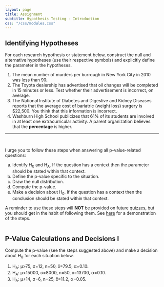 ```yaml
---
layout: page
title: Assignment
subtitle: Hypothesis Testing - Introduction
css: "/css/modules.css"
---
```


## Identifying Hypotheses

For each research hypothesis or statement below, construct the null and alternative hypotheses (use their respective symbols) and explicitly define the parameter in the hypotheses.

1. The mean number of murders per burrough in New York City in 2010 was less than 90.
1. The Toyota dealership has advertised that oil changes will be completed in 15 minutes or less. Test whether their advertisement is incorrect, on average.
1. The National Institute of Diabetes and Digestive and Kidney Diseases reports that the average cost of bariatric (weight loss) surgery is $22,500. You think that this information is incorrect. 
1. Washburn High School publicizes that 61% of its students are involved in at least one extracurricular activity. A parent organization believes that the **percentage** is higher.

----

&nbsp;

<div class="alert alert-success">
I urge you to follow these steps when answering all p-value-related questions:
<ol type="a">
  <li>Identify H<sub>0</sub> and H<sub>A</sub>. If the question has a context then the parameter should be stated within that context.</li>
  <li>Define the p-value specific to the situation.</li>
  <li>Draw the null distribution.</li>
  <li>Compute the p-value.</li>
  <li>Make a decision about H<sub>0</sub>. If the question has a context then the conclusion should be stated within that context.</li>
</ol>
A reminder to use these steps will <strong>NOT</strong> be provided on future quizzes, but you should get in the habit of following them. See <a href="../Explanations/Calc_pvalue_Z.html">here</a> for a demonstration of the steps.
</div>

<br>

## P-Value Calculations and Decisions I
Compute the p-value (see the steps suggested above) and make a decision about H<sub>0</sub> for each situation below.

1. H<sub>A</sub>: &mu;>75, &sigma;=12, n=50, x&#772;=79.5, &alpha;=0.10.
1. H<sub>A</sub>: &mu;<15000, &sigma;=8000, n=50, x&#772;=13700, &alpha;=0.10.
1. H<sub>A</sub>: &mu;&#8800;14, &sigma;=6, n=25, x&#772;=11.2, &alpha;=0.05.
